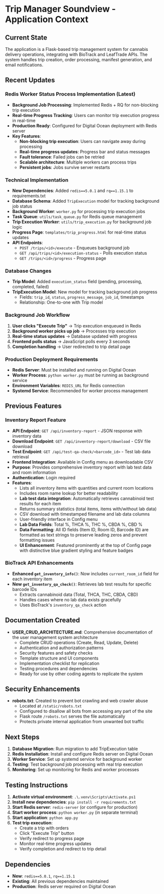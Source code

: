 # Trip Manager Soundview - Application Context

## Current State
The application is a Flask-based trip management system for cannabis delivery operations, integrating with BioTrack and LeafTrade APIs. The system handles trip creation, order processing, manifest generation, and email notifications.

## Recent Updates

### Redis Worker Status Process Implementation (Latest)
- **Background Job Processing**: Implemented Redis + RQ for non-blocking trip execution
- **Real-time Progress Tracking**: Users can monitor trip execution progress in real-time
- **Production Ready**: Configured for Digital Ocean deployment with Redis server
- **Key Features**:
  - **Non-blocking trip execution**: Users can navigate away during processing
  - **Real-time progress updates**: Progress bar and status messages
  - **Fault tolerance**: Failed jobs can be retried
  - **Scalable architecture**: Multiple workers can process trips
  - **Persistent jobs**: Jobs survive server restarts

### Technical Implementation
- **New Dependencies**: Added `redis==5.0.1` and `rq==1.15.1` to requirements.txt
- **Database Schema**: Added `TripExecution` model for tracking background job status
- **Background Worker**: `worker.py` for processing trip execution jobs
- **Task Queue**: `utils/task_queue.py` for Redis queue management
- **Trip Execution Worker**: `utils/trip_execution.py` for background job logic
- **Progress Page**: `templates/trip_progress.html` for real-time status updates
- **API Endpoints**:
  - `POST /trips/<id>/execute` - Enqueues background job
  - `GET /api/trips/<id>/execution-status` - Polls execution status
  - `GET /trips/<id>/progress` - Progress page

### Database Changes
- **Trip Model**: Added `execution_status` field (pending, processing, completed, failed)
- **TripExecution Model**: New model for tracking background job progress
  - Fields: `trip_id`, `status`, `progress_message`, `job_id`, timestamps
  - Relationship: One-to-one with Trip model

### Background Job Workflow
1. **User clicks "Execute Trip"** → Trip execution enqueued in Redis
2. **Background worker picks up job** → Processes trip execution
3. **Real-time status updates** → Database updated with progress
4. **Frontend polls status** → JavaScript polls every 3 seconds
5. **Completion handling** → User redirected to trip detail page

### Production Deployment Requirements
- **Redis Server**: Must be installed and running on Digital Ocean
- **Worker Process**: `python worker.py` must be running as background service
- **Environment Variables**: `REDIS_URL` for Redis connection
- **Systemd Service**: Recommended for worker process management

## Previous Features

### Inventory Report Feature
- **API Endpoint**: `GET /api/inventory-report` - JSON response with inventory data
- **Download Endpoint**: `GET /api/inventory-report/download` - CSV file download
- **Test Endpoint**: `GET /api/test-qa-check/<barcode_id>` - Test lab data retrieval
- **Frontend Integration**: Available in Config menu as downloadable CSV
- **Purpose**: Provides comprehensive inventory report with lab test data and room information
- **Authentication**: Login required
- **Features**:
  - Lists all inventory items with quantities and current room locations
  - Includes room name lookup for better readability
  - **Lab test data integration**: Automatically retrieves cannabinoid test results for each item
  - Returns summary statistics (total items, items with/without lab data)
  - CSV download with timestamped filename and lab data columns
  - User-friendly interface in Config menu
  - **Lab Data Fields**: Total %, THCA %, THC %, CBDA %, CBD %
  - **Data Formatting**: All ID fields (Item ID, Room ID, Barcode ID) are formatted as text strings to preserve leading zeros and prevent formatting issues
  - **UI Enhancement**: Featured prominently at the top of Config page with distinctive blue gradient styling and feature badges

### BioTrack API Enhancements
- **Enhanced `get_inventory_info()`**: Now includes `current_room_id` field for each inventory item
- **New `get_inventory_qa_check()`**: Retrieves lab test results for specific barcode IDs
  - Extracts cannabinoid data (Total, THCA, THC, CBDA, CBD)
  - Handles cases where no lab data exists gracefully
  - Uses BioTrack's `inventory_qa_check` action

## Documentation Created
- **USER_CRUD_ARCHITECTURE.md**: Comprehensive documentation of the user management system architecture
  - Complete CRUD operations (Create, Read, Update, Delete)
  - Authentication and authorization patterns
  - Security features and safety checks
  - Template structure and UI components
  - Implementation checklist for replication
  - Testing procedures and dependencies
  - Ready for use by other coding agents to replicate the system

## Security Enhancements
- **robots.txt**: Created to prevent bot crawling and web crawler abuse
  - Located at `/static/robots.txt`
  - Configured to disallow all bots from accessing any part of the site
  - Flask route `/robots.txt` serves the file automatically
  - Protects private internal application from unwanted bot traffic

## Next Steps
1. **Database Migration**: Run migration to add TripExecution table
2. **Redis Installation**: Install and configure Redis server on Digital Ocean
3. **Worker Service**: Set up systemd service for background worker
4. **Testing**: Test background job processing with real trip execution
5. **Monitoring**: Set up monitoring for Redis and worker processes

## Testing Instructions
1. **Activate virtual environment**: `.\.venv\Scripts\Activate.ps1`
2. **Install new dependencies**: `pip install -r requirements.txt`
3. **Start Redis server**: `redis-server` (or configure for production)
4. **Start worker process**: `python worker.py` (in separate terminal)
5. **Start application**: `python app.py`
6. **Test trip execution**:
   - Create a trip with orders
   - Click "Execute Trip" button
   - Verify redirect to progress page
   - Monitor real-time progress updates
   - Verify completion and redirect to trip detail

## Dependencies
- **New**: `redis==5.0.1`, `rq==1.15.1`
- **Existing**: All previous dependencies maintained
- **Production**: Redis server required on Digital Ocean

